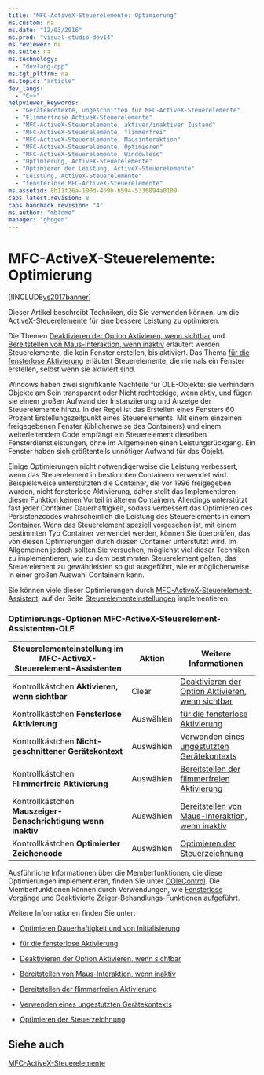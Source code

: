 ```yaml
---
title: "MFC-ActiveX-Steuerelemente: Optimierung"
ms.custom: na
ms.date: "12/03/2016"
ms.prod: "visual-studio-dev14"
ms.reviewer: na
ms.suite: na
ms.technology: 
  - "devlang-cpp"
ms.tgt_pltfrm: na
ms.topic: "article"
dev_langs: 
  - "C++"
helpviewer_keywords: 
  - "Gerätekontexte, ungeschnitten für MFC-ActiveX-Steuerelemente"
  - "Flimmerfreie ActiveX-Steuerelemente"
  - "MFC-ActiveX-Steuerelemente, aktiver/inaktiver Zustand"
  - "MFC-ActiveX-Steuerelemente, flimmerfrei"
  - "MFC-ActiveX-Steuerelemente, Mausinteraktion"
  - "MFC-ActiveX-Steuerelemente, Optimieren"
  - "MFC-ActiveX-Steuerelemente, Windowless"
  - "Optimierung, ActiveX-Steuerelemente"
  - "Optimieren der Leistung, ActiveX-Steuerelemente"
  - "Leistung, ActiveX-Steuerelemente"
  - "fensterlose MFC-ActiveX-Steuerelemente"
ms.assetid: 8b11f26a-190d-469b-b594-5336094a0109
caps.latest.revision: 8
caps.handback.revision: "4"
ms.author: "mblome"
manager: "ghogen"
---
```

# MFC-ActiveX-Steuerelemente: Optimierung
[!INCLUDE[vs2017banner](../assembler/inline/includes/vs2017banner.md)]

Dieser Artikel beschreibt Techniken, die Sie verwenden können, um die ActiveX\-Steuerelemente für eine bessere Leistung zu optimieren.  
  
 Die Themen [Deaktivieren der Option Aktivieren, wenn sichtbar](../mfc/turning-off-the-activate-when-visible-option.md) und [Bereitstellen von Maus\-Interaktion, wenn inaktiv](../mfc/providing-mouse-interaction-while-inactive.md) erläutert werden Steuerelemente, die kein Fenster erstellen, bis aktiviert.  Das Thema [für die fensterlose Aktivierung](../mfc/providing-windowless-activation.md) erläutert Steuerelemente, die niemals ein Fenster erstellen, selbst wenn sie aktiviert sind.  
  
 Windows haben zwei signifikante Nachteile für OLE\-Objekte: sie verhindern Objekte am Sein transparent oder Nicht rechteckige, wenn aktiv, und fügen sie einem großen Aufwand der Instanziierung und Anzeige der Steuerelemente hinzu.  In der Regel ist das Erstellen eines Fensters 60 Prozent Erstellungszeitpunkt eines Steuerelements.  Mit einem einzelnen freigegebenen Fenster \(üblicherweise des Containers\) und einem weiterleitendem Code empfängt ein Steuerelement dieselben Fensterdienstleistungen, ohne im Allgemeinen einen Leistungsrückgang.  Ein Fenster haben sich größtenteils unnötiger Aufwand für das Objekt.  
  
 Einige Optimierungen nicht notwendigerweise die Leistung verbessert, wenn das Steuerelement in bestimmten Containern verwendet wird.  Beispielsweise unterstützten die Container, die vor 1996 freigegeben wurden, nicht fensterlose Aktivierung, daher stellt das Implementieren dieser Funktion keinen Vorteil in älteren Containern.  Allerdings unterstützt fast jeder Container Dauerhaftigkeit, sodass verbessert das Optimieren des Persistenzcodes wahrscheinlich die Leistung des Steuerelements in einem Container.  Wenn das Steuerelement speziell vorgesehen ist, mit einem bestimmten Typ Container verwendet werden, können Sie überprüfen, das von diesen Optimierungen durch diesen Container unterstützt wird.  Im Allgemeinen jedoch sollten Sie versuchen, möglichst viel dieser Techniken zu implementieren, wie zu dem bestimmten Steuerelement gelten, das Steuerelement zu gewährleisten so gut ausgeführt, wie er möglicherweise in einer großen Auswahl Containern kann.  
  
 Sie können viele dieser Optimierungen durch [MFC\-ActiveX\-Steuerelement\-Assistent](../mfc/reference/mfc-activex-control-wizard.md), auf der Seite [Steuerelementeinstellungen](../mfc/reference/control-settings-mfc-activex-control-wizard.md) implementieren.  
  
### Optimierungs\-Optionen MFC\-ActiveX\-Steuerelement\-Assistenten\-OLE  
  
|Steuerelementeinstellung im MFC\-ActiveX\-Steuerelement\-Assistenten|Aktion|Weitere Informationen|  
|--------------------------------------------------------------------------|------------|---------------------------|  
|Kontrollkästchen **Aktivieren, wenn sichtbar**|Clear|[Deaktivieren der Option Aktivieren, wenn sichtbar](../mfc/turning-off-the-activate-when-visible-option.md)|  
|Kontrollkästchen **Fensterlose Aktivierung**|Auswählen|[für die fensterlose Aktivierung](../mfc/providing-windowless-activation.md)|  
|Kontrollkästchen **Nicht\-geschnittener Gerätekontext**|Auswählen|[Verwenden eines ungestutzten Gerätekontexts](../mfc/using-an-unclipped-device-context.md)|  
|Kontrollkästchen **Flimmerfreie Aktivierung**|Auswählen|[Bereitstellen der flimmerfreien Aktivierung](../mfc/providing-flicker-free-activation.md)|  
|Kontrollkästchen **Mauszeiger\-Benachrichtigung wenn inaktiv**|Auswählen|[Bereitstellen von Maus\-Interaktion, wenn inaktiv](../mfc/providing-mouse-interaction-while-inactive.md)|  
|Kontrollkästchen **Optimierter Zeichencode**|Auswählen|[Optimieren der Steuerzeichnung](../mfc/optimizing-control-drawing.md)|  
  
 Ausführliche Informationen über die Memberfunktionen, die diese Optimierungen implementieren, finden Sie unter [COleControl](../mfc/reference/colecontrol-class.md).  Die Memberfunktionen können durch Verwendungen, wie [Fensterlose Vorgänge](assetId:///e9e28f79-9a70-4ae4-a5aa-b3e92f1904df) und [Deaktivierte Zeiger\-Behandlungs\-Funktionen](assetId:///e9e28f79-9a70-4ae4-a5aa-b3e92f1904df) aufgeführt.  
  
 Weitere Informationen finden Sie unter:  
  
-   [Optimieren Dauerhaftigkeit und von Initialisierung](../mfc/optimizing-persistence-and-initialization.md)  
  
-   [für die fensterlose Aktivierung](../mfc/providing-windowless-activation.md)  
  
-   [Deaktivieren der Option Aktivieren, wenn sichtbar](../mfc/turning-off-the-activate-when-visible-option.md)  
  
-   [Bereitstellen von Maus\-Interaktion, wenn inaktiv](../mfc/providing-mouse-interaction-while-inactive.md)  
  
-   [Bereitstellen der flimmerfreien Aktivierung](../mfc/providing-flicker-free-activation.md)  
  
-   [Verwenden eines ungestutzten Gerätekontexts](../mfc/using-an-unclipped-device-context.md)  
  
-   [Optimieren der Steuerzeichnung](../mfc/optimizing-control-drawing.md)  
  
## Siehe auch  
 [MFC\-ActiveX\-Steuerelemente](../mfc/mfc-activex-controls.md)